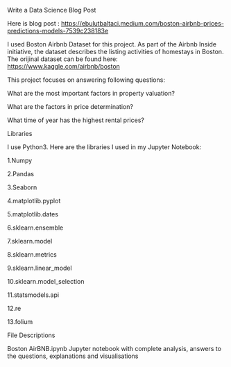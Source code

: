 Write a Data Science Blog Post


Here is blog post : https://ebulutbaltaci.medium.com/boston-airbnb-prices-predictions-models-7539c238183e

I used Boston Airbnb Dataset for this project. As part of the Airbnb Inside initiative, the dataset describes the listing activities of homestays in Boston. The orijinal dataset can be found here: https://www.kaggle.com/airbnb/boston

This project focuses on answering following questions:

What are the most important factors in property valuation?

What are the factors in price determination?

What time of year has the highest rental prices?

Libraries

I use Python3. Here are the libraries I used in my Jupyter Notebook:

1.Numpy

2.Pandas

3.Seaborn

4.matplotlib.pyplot

5.matplotlib.dates

6.sklearn.ensemble

7.sklearn.model

8.sklearn.metrics

9.sklearn.linear_model

10.sklearn.model_selection

11.statsmodels.api

12.re

13.folium

File Descriptions

Boston AirBNB.ipynb Jupyter notebook with complete analysis, answers to the questions, explanations and visualisations